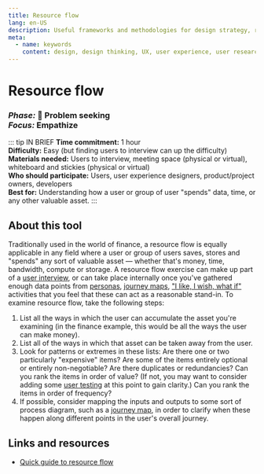 ```yaml
---
title: Resource flow
lang: en-US
description: Useful frameworks and methodologies for design strategy, research and testing
meta:
  - name: keywords
    content: design, design thinking, UX, user experience, user research, user testing
---
```


# Resource flow

### _Phase:_ 🔎 Problem seeking<br/> _Focus:_ Empathize

::: tip IN BRIEF
**Time commitment:** 1 hour  
**Difficulty:** Easy (but finding users to interview can up the difficulty)  
**Materials needed:** Users to interview, meeting space (physical or virtual), whiteboard and stickies (physical or virtual)  
**Who should participate:** Users, user experience designers, product/project owners, developers  
**Best for:** Understanding how a user or group of user "spends" data, time, or any other valuable asset.
:::

## About this tool

Traditionally used in the world of finance, a resource flow is equally applicable in any field where a user or group of users saves, stores and "spends" any sort of valuable asset — whether that's money, time, bandwidth, compute or storage. A resource flow exercise can make up part of a [user interview](primary-research.md), or can take place internally once you've gathered enough data points from [personas](personas.md), [journey maps](/tools/journey-maps), ["I like, I wish, what if"](like-wish-what.md) activities that you feel that these can act as a reasonable stand-in. To examine resource flow, take the following steps:

1. List all the ways in which the user can accumulate the asset you're examining (in the finance example, this would be all the ways the user can make money).
2. List all of the ways in which that asset can be taken away from the user.
3. Look for patterns or extremes in these lists: Are there one or two particularly "expensive" items? Are some of the items entirely optional or entirely non-negotiable? Are there duplicates or redundancies? Can you rank the items in order of value? (If not, you may want to consider adding some [user testing](unmoderated-testing.md) at this point to gain clarity.) Can you rank the items in order of frequency?
4. If possible, consider mapping the inputs and outputs to some sort of process diagram, such as a [journey map](journey-map.md), in order to clarify when these happen along different points in the user's overall journey.

## Links and resources

* [Quick guide to resource flow](http://www.designkit.org/methods/61)
